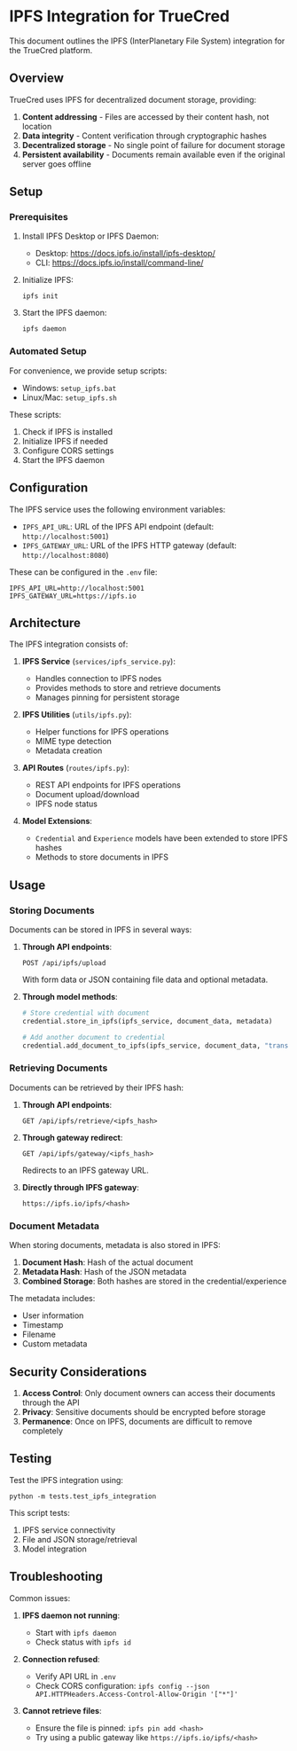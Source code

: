 # IPFS Integration for TrueCred

This document outlines the IPFS (InterPlanetary File System) integration for the TrueCred platform.

## Overview

TrueCred uses IPFS for decentralized document storage, providing:

1. **Content addressing** - Files are accessed by their content hash, not location
2. **Data integrity** - Content verification through cryptographic hashes
3. **Decentralized storage** - No single point of failure for document storage
4. **Persistent availability** - Documents remain available even if the original server goes offline

## Setup

### Prerequisites

1. Install IPFS Desktop or IPFS Daemon:

   - Desktop: https://docs.ipfs.io/install/ipfs-desktop/
   - CLI: https://docs.ipfs.io/install/command-line/

2. Initialize IPFS:

   ```
   ipfs init
   ```

3. Start the IPFS daemon:
   ```
   ipfs daemon
   ```

### Automated Setup

For convenience, we provide setup scripts:

- Windows: `setup_ipfs.bat`
- Linux/Mac: `setup_ipfs.sh`

These scripts:

1. Check if IPFS is installed
2. Initialize IPFS if needed
3. Configure CORS settings
4. Start the IPFS daemon

## Configuration

The IPFS service uses the following environment variables:

- `IPFS_API_URL`: URL of the IPFS API endpoint (default: `http://localhost:5001`)
- `IPFS_GATEWAY_URL`: URL of the IPFS HTTP gateway (default: `http://localhost:8080`)

These can be configured in the `.env` file:

```
IPFS_API_URL=http://localhost:5001
IPFS_GATEWAY_URL=https://ipfs.io
```

## Architecture

The IPFS integration consists of:

1. **IPFS Service** (`services/ipfs_service.py`):

   - Handles connection to IPFS nodes
   - Provides methods to store and retrieve documents
   - Manages pinning for persistent storage

2. **IPFS Utilities** (`utils/ipfs.py`):

   - Helper functions for IPFS operations
   - MIME type detection
   - Metadata creation

3. **API Routes** (`routes/ipfs.py`):

   - REST API endpoints for IPFS operations
   - Document upload/download
   - IPFS node status

4. **Model Extensions**:
   - `Credential` and `Experience` models have been extended to store IPFS hashes
   - Methods to store documents in IPFS

## Usage

### Storing Documents

Documents can be stored in IPFS in several ways:

1. **Through API endpoints**:

   ```
   POST /api/ipfs/upload
   ```

   With form data or JSON containing file data and optional metadata.

2. **Through model methods**:

   ```python
   # Store credential with document
   credential.store_in_ipfs(ipfs_service, document_data, metadata)

   # Add another document to credential
   credential.add_document_to_ipfs(ipfs_service, document_data, "transcript")
   ```

### Retrieving Documents

Documents can be retrieved by their IPFS hash:

1. **Through API endpoints**:

   ```
   GET /api/ipfs/retrieve/<ipfs_hash>
   ```

2. **Through gateway redirect**:

   ```
   GET /api/ipfs/gateway/<ipfs_hash>
   ```

   Redirects to an IPFS gateway URL.

3. **Directly through IPFS gateway**:
   ```
   https://ipfs.io/ipfs/<hash>
   ```

### Document Metadata

When storing documents, metadata is also stored in IPFS:

1. **Document Hash**: Hash of the actual document
2. **Metadata Hash**: Hash of the JSON metadata
3. **Combined Storage**: Both hashes are stored in the credential/experience

The metadata includes:

- User information
- Timestamp
- Filename
- Custom metadata

## Security Considerations

1. **Access Control**: Only document owners can access their documents through the API
2. **Privacy**: Sensitive documents should be encrypted before storage
3. **Permanence**: Once on IPFS, documents are difficult to remove completely

## Testing

Test the IPFS integration using:

```
python -m tests.test_ipfs_integration
```

This script tests:

1. IPFS service connectivity
2. File and JSON storage/retrieval
3. Model integration

## Troubleshooting

Common issues:

1. **IPFS daemon not running**:

   - Start with `ipfs daemon`
   - Check status with `ipfs id`

2. **Connection refused**:

   - Verify API URL in `.env`
   - Check CORS configuration: `ipfs config --json API.HTTPHeaders.Access-Control-Allow-Origin '["*"]'`

3. **Cannot retrieve files**:
   - Ensure the file is pinned: `ipfs pin add <hash>`
   - Try using a public gateway like `https://ipfs.io/ipfs/<hash>`
